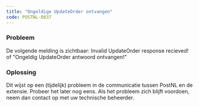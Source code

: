```yaml
---
title: "Ongeldige UpdateOrder ontvangen"
code: POSTNL-0037
---
```



<p><h3>Probleem</h3></p><p>De volgende melding  is zichtbaar: Invalid UpdateOrder response recieved! of "Ongeldig UpdateOrder antwoord ontvangen!"</p><p><h3>Oplossing</h3></p><p>Dit wijst op een (tijdelijk) probleem in de communicatie tussen PostNL en de extensie. Probeer het later nog eens. Als het probleem zich blijft voordoen, neem dan contact op met uw technische beheerder.</p>
